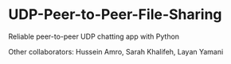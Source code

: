 # UDP-Peer-to-Peer-File-Sharing

Reliable peer-to-peer UDP chatting app with Python

Other collaborators: Hussein Amro, Sarah Khalifeh, Layan Yamani
